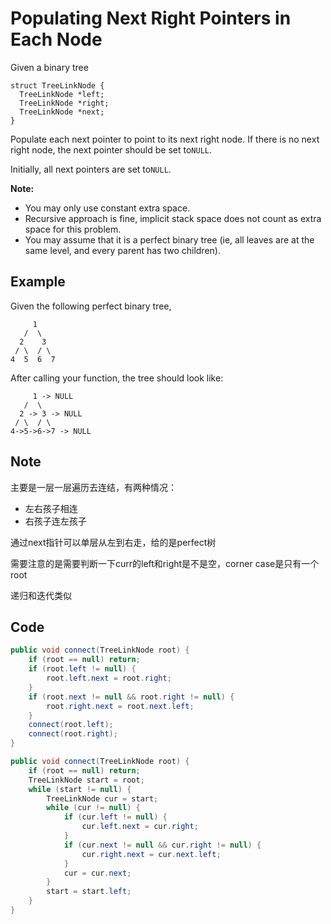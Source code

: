 # Populating Next Right Pointers in Each Node

Given a binary tree

```
struct TreeLinkNode {
  TreeLinkNode *left;
  TreeLinkNode *right;
  TreeLinkNode *next;
}
```

Populate each next pointer to point to its next right node. If there is no next right node, the next pointer should be set to`NULL`.

Initially, all next pointers are set to`NULL`.

**Note:**

* You may only use constant extra space.
* Recursive approach is fine, implicit stack space does not count as extra space for this problem.
* You may assume that it is a perfect binary tree (ie, all leaves are at the same level, and every parent has two children).

## **Example**

Given the following perfect binary tree,

```
     1
   /  \
  2    3
 / \  / \
4  5  6  7
```

After calling your function, the tree should look like:

```
     1 -> NULL
   /  \
  2 -> 3 -> NULL
 / \  / \
4->5->6->7 -> NULL
```

## Note

主要是一层一层遍历去连结，有两种情况：

* 左右孩子相连
* 右孩子连左孩子

通过next指针可以单层从左到右走，给的是perfect树

需要注意的是需要判断一下curr的left和right是不是空，corner case是只有一个root

递归和迭代类似

## Code

```java
public void connect(TreeLinkNode root) {
    if (root == null) return;
    if (root.left != null) {
        root.left.next = root.right;
    }
    if (root.next != null && root.right != null) {
        root.right.next = root.next.left;
    }
    connect(root.left);
    connect(root.right);
}
```

```java
public void connect(TreeLinkNode root) {
    if (root == null) return;
    TreeLinkNode start = root;
    while (start != null) {
        TreeLinkNode cur = start;
        while (cur != null) {
            if (cur.left != null) {
                cur.left.next = cur.right;
            }
            if (cur.next != null && cur.right != null) {
                cur.right.next = cur.next.left;
            }
            cur = cur.next;
        }
        start = start.left;
    }
}
```

